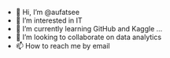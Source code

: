 - 👋 Hi, I’m @aufatsee
- 👀 I’m interested in IT 
- 🌱 I’m currently learning GitHub and Kaggle ...
- 💞️ I’m looking to collaborate on data analytics
- 📫 How to reach me by email 

<!---
aufatsee/aufatsee is a ✨ special ✨ repository because its `README.md` (this file) appears on your GitHub profile.
You can click the Preview link to take a look at your changes.
--->
